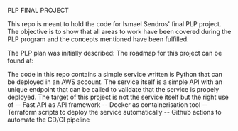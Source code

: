 PLP FINAL PROJECT

This repo is meant to hold the code for Ismael Sendros' final PLP project. The objective is to show that all areas to work have been covered during the PLP program and the concepts mentioned have been fulfilled.

The PLP plan was initially described: 
The roadmap for this project can be found at:

The code in this repo contains a simple service written is Python that can be deployed in an AWS account. The service itself is a simple API with an unique endpoint that can be called to validate that the service is propely deployed. The target of this project is not the service itself but the right use of
-- Fast API as API framework
-- Docker as containerisation tool
-- Terraform scripts to deploy the service automatically
-- Github actions to automate the CD/CI pipeline